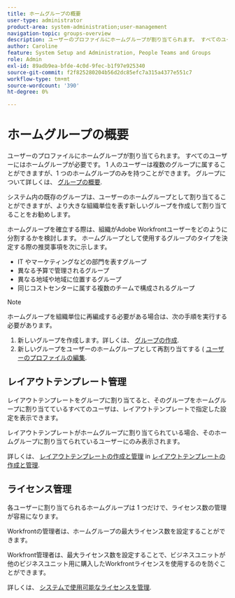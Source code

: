 ```yaml
---
title: ホームグループの概要
user-type: administrator
product-area: system-administration;user-management
navigation-topic: groups-overview
description: ユーザーのプロファイルにホームグループが割り当てられます。 すべてのユーザーにはホームグループが必要です。 1 人のユーザーは複数のグループに属することができますが、1 つのホームグループのみを持つことができます。 システム内の既存のグループは、ユーザーのホームグループとして割り当てることができますが、より大きな組織単位を表す新しいグループを作成して割り当てることをお勧めします。 ホームグループを確立する際は、組織がAdobe Workfrontユーザーをどのように分割するかを検討します。
author: Caroline
feature: System Setup and Administration, People Teams and Groups
role: Admin
exl-id: 89adb9ea-bfde-4c0d-9fec-b1f97e925340
source-git-commit: f2f825280204b56d2dc85efc7a315a4377e551c7
workflow-type: tm+mt
source-wordcount: '390'
ht-degree: 0%

---
```


# ホームグループの概要

ユーザーのプロファイルにホームグループが割り当てられます。 すべてのユーザーにはホームグループが必要です。 1 人のユーザーは複数のグループに属することができますが、1 つのホームグループのみを持つことができます。 グループについて詳しくは、 [グループの概要](../../../administration-and-setup/manage-groups/groups-overview/groups.md).

システム内の既存のグループは、ユーザーのホームグループとして割り当てることができますが、より大きな組織単位を表す新しいグループを作成して割り当てることをお勧めします。

ホームグループを確立する際は、組織がAdobe Workfrontユーザーをどのように分割するかを検討します。 ホームグループとして使用するグループのタイプを決定する際の推奨事項を次に示します。

* IT やマーケティングなどの部門を表すグループ
* 異なる予算で管理されるグループ
* 異なる地域や地域に位置するグループ
* 同じコストセンターに属する複数のチームで構成されるグループ

>[!NOTE]
>
>ホームグループを組織単位に再編成する必要がある場合は、次の手順を実行する必要があります。
>1. 新しいグループを作成します。詳しくは、 [グループの作成](../../../administration-and-setup/manage-groups/create-and-manage-groups/create-a-group.md).
>1. 新しいグループをユーザーのホームグループとして再割り当てする ( [ユーザーのプロファイルの編集](../../../administration-and-setup/add-users/create-and-manage-users/edit-a-users-profile.md).

>


## レイアウトテンプレート管理

レイアウトテンプレートをグループに割り当てると、そのグループをホームグループに割り当てているすべてのユーザは、レイアウトテンプレートで指定した設定を表示できます。

レイアウトテンプレートがホームグループに割り当てられている場合、そのホームグループに割り当てられているユーザーにのみ表示されます。

詳しくは、 [レイアウトテンプレートの作成と管理](../../../administration-and-setup/customize-workfront/use-layout-templates/create-and-manage-layout-templates.md) in [レイアウトテンプレートの作成と管理](../../../administration-and-setup/customize-workfront/use-layout-templates/create-and-manage-layout-templates.md).

## ライセンス管理

各ユーザーに割り当てられるホームグループは 1 つだけで、ライセンス数の管理が容易になります。

Workfrontの管理者は、ホームグループの最大ライセンス数を設定することができます。

Workfront管理者は、最大ライセンス数を設定することで、ビジネスユニットが他のビジネスユニット用に購入したWorkfrontライセンスを使用するのを防ぐことができます。

詳しくは、 [システムで使用可能なライセンスを管理](../../../administration-and-setup/get-started-wf-administration/manage-available-licenses-in-your-system.md).
